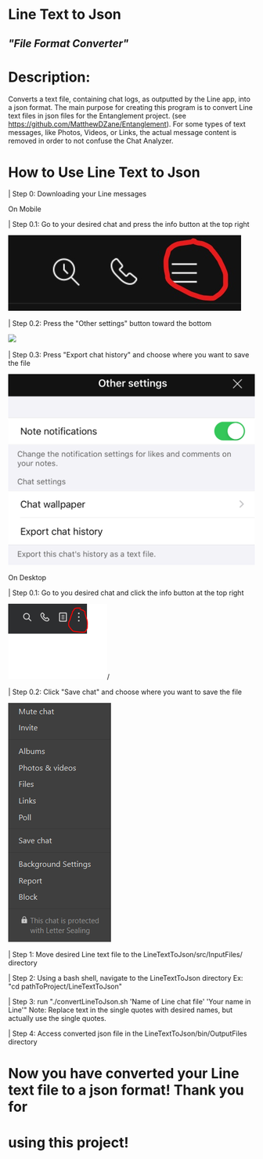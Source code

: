 # Line Text to Json

## *"File Format Converter"*

# Description:
Converts a text file, containing chat logs, as outputted by the Line app, into
a json format. The main purpose for creating this program is to convert Line
text files in json files for the Entanglement project. 
(see https://github.com/MatthewDZane/Entanglement). For some types of text
messages, like Photos, Videos, or Links, the actual message content is removed 
in order to not confuse the Chat Analyzer.

# How to Use Line Text to Json

| Step 0: Downloading your Line messages

  On Mobile

  | Step 0.1: Go to your desired chat and press the info button at the top right

<img src=./src/Examples/InfoButton.jpg />

  | Step 0.2: Press the "Other settings" button toward the bottom

<img src=./src/Examples/OtherSettingsButton.png />

  | Step 0.3: Press "Export chat history" and choose where you want to save the file

<img src=./src/Examples/ExportChatHistory.png />

  On Desktop

  | Step 0.1: Go to you desired chat and click the info button at the top right

<img src=./src/Examples/DesktopInfoButton.png >/

  | Step 0.2: Click "Save chat" and choose where you want to save the file

<img src=./src/Examples/SaveChat.png />

| Step 1: Move desired Line text file to the LineTextToJson/src/InputFiles/ directory

| Step 2: Using a bash shell, navigate to the LineTextToJson directory
          Ex: "cd pathToProject/LineTextToJson"

| Step 3: run "./convertLineToJson.sh 'Name of Line chat file' 'Your name in Line'"
          Note: Replace text in the single quotes with desired names, but actually
                use the single quotes.

| Step 4: Access converted json file in the LineTextToJson/bin/OutputFiles directory

# Now you have converted your Line text file to a json format! Thank you for
# using this project!




 
